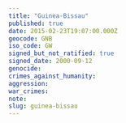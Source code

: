 ```yaml
---
title: "Guinea-Bissau"
published: true
date: 2015-02-23T19:07:00.000Z
geocode: GNB
iso_code: GW
signed_but_not_ratified: true
signed_date: 2000-09-12
genocide:
crimes_against_humanity:
aggression:
war_crimes:
note:
slug: guinea-bissau
---
```


